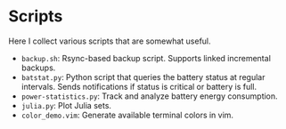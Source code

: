 # Scripts

Here I collect various scripts that are somewhat useful.

- `backup.sh`: Rsync-based backup script. Supports linked incremental backups.
- `batstat.py`: Python script that queries the battery status at regular intervals. Sends notifications if status is critical or battery is full.
- `power-statistics.py`: Track and analyze battery energy consumption.
- `julia.py`: Plot Julia sets.
- `color_demo.vim`: Generate available terminal colors in vim.
